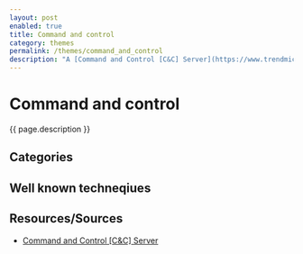 ```yaml
---
layout: post
enabled: true
title: Command and control
category: themes
permalink: /themes/command_and_control
description: "A [Command and Control [C&C] Server](https://www.trendmicro.com/vinfo/us/security/definition/command-and-control-server) is a computer controlled by an attacker or cybercriminal which is used to send commands to systems compromised by malware and receive stolen data from a target network."
---
```

# Command and control

{{ page.description }}

## Categories


## Well known techneqiues


## Resources/Sources

* [Command and Control [C&C] Server](https://www.trendmicro.com/vinfo/us/security/definition/command-and-control-server)